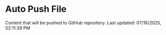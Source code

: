 # Auto Push File

Content that will be pushed to GitHub repository.
Last updated: 07/16/2025, 02:11:39 PM